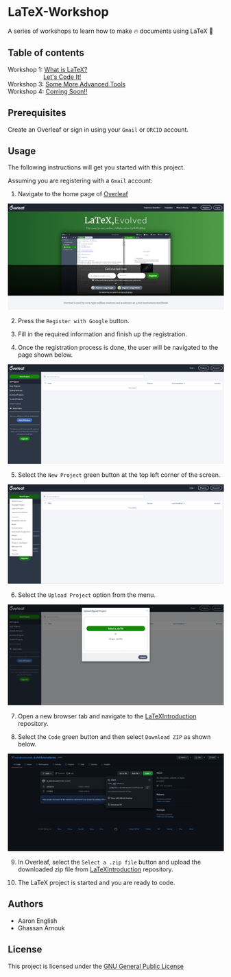 # LaTeX-Workshop

A series of workshops to learn how to make :fire: documents using LaTeX :green_book: 

## Table of contents

Workshop 1: [What is LaTeX?](https://github.com/humdrumcomet/LaTeXIntroduction)\
$~~~~~~~~~~~~~~~~~~~~~$[Let's Code It!](https://github.com/humdrumcomet/LaTeXCodingSession)\
Workshop 3: [Some More Advanced Tools](https://github.com/humdrumcomet/LaTeXAdvancedWorkshop)\
Workshop 4: [Coming Soon!!]()

## Prerequisites

Create an Overleaf or sign in using your `Gmail` or `ORCID` account.

## Usage

The following instructions will get you started with this project.

Assuming you are registering with a `Gmail` account:

1. Navigate to the home page of [Overleaf](https://www.overleaf.com/)

![attributes](img/overleafHomePage.png)

2. Press the `Register with Google` button.

3. Fill in the required information and finish up the registration.

4. Once the registration process is done, the user will be navigated to the page shown below.

![attributes](img/overleafProjectPage.png)

5. Select the `New Project` green button at the top left corner of the screen.

![attributes](img/overleafUploadProject.png)

6. Select the `Upload Project` option from the menu.

![attributes](img/selectazip.png)

7. Open a new browser tab and navigate to the [LaTeXIntroduction](https://github.com/humdrumcomet/LaTeXIntroduction) repository.

8. Select the `Code` green button and then select `Download ZIP` as shown below.

![attributes](img/downloadZip.png)

9. In Overleaf, select the `Select a .zip file` button and upload the downloaded zip file from [LaTeXIntroduction](https://github.com/humdrumcomet/LaTeXIntroduction) repository.

10. The LaTeX project is started and you are ready to code.

## Authors

* Aaron English
* Ghassan Arnouk

## License

This project is licensed under the [GNU General Public License](LICENSE)

[LICENSE]: https://github.com/humdrumcomet/LaTeXTutorialSeries/blob/main/LICENSE

